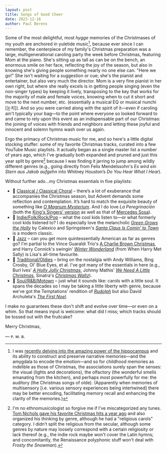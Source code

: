 ```yaml
---
layout: post
title: Songs of Good Cheer
date: 2023-12-16
author:	Paul Berens
---
```

Some of the most delightful, most *hygge* memories of the Christmases of my youth are anchored in yuletide music[^1], because ever since I can remember, the centerpiece of my family's Christmas preparation was a large, multigenerational caroling party the week before Christmas, featuring Mom at the piano. She's sitting up as tall as can be on the bench, an enormous smile on her face, reflecting the joy of the season, but also in knowing she's giving people something nearly no one else can. "Here we go!" She isn't waiting for a suggestion or cue; she's the pianist and entertainer, but also very much the director. Mom is a very fine pianist in her own right, but where she really excels is in getting people singing (even the non-singer types) by keeping it lively, transposing to the key that works for the majority of male and female voices, knowing when to cut it short and move to the next number, etc. (essentially a musical EQ or musical nunchi [눈치]). And so you were carried along with the spirit of it—even if caroling ain't typically your bag—to the point where everyone so looked forward to and came to rely upon this event as an indispensable part of our Christmas: the joining of voices with friends and neighbors and letting these joyful and innocent and solemn hymns wash over us again.

[^1]:I was [recently delving into the amazing power of the hippocampus](/solvitur-currendo.html) and its ability to construct and preserve narrative memories—and the amygdala to encode the emotion—and so for childhood memories as indelible as those of Christmas, the associations surely span the senses: the visual (lights and decorations), the olfactory (the wonderful smells emanating from the kitchen), and perhaps most powerfully for me: the auditory (the Christmas songs of olde). (Apparently when memories of multisensory [i.e. various sensory experiences being intertwined] there may be better encoding, facilitating memory recall and enhancing the clarity of the memories.)

Ergo the primacy of Christmas music for me, and so here's a little digital stocking stuffer: some of my favorite Christmas tracks, curated into a few YouTube Music playlists. It actually began as a single master list a number of years ago, which I've gradually both expanded and pruned and just this year split by genre[^2] because I was finding it jarring to jump among wildly different genres (e.g., going directly from Felix Mendelssohn's *Es wird ein Stern aus Jakob aufgehn* into Whitney Houston’s *Do You Hear What I Hear*).

[^2]: I'm no ethnomusicologist so forgive me if I’ve miscategorized any tunes. [Tom Nichols gave his favorite Christmas hits a year ago](https://www.theatlantic.com/newsletters/archive/2022/12/we-need-a-little-christmas-music/672428/) and also organized his thinking by genre, although he had a "religious carols" category. I didn’t split the religious from the secular, although some genres by nature may loosely correspond with a certain religiosity or lack thereof (e.g., the indie rock maybe won't cover the Latin hymns; and concomitantly, the Renaissance polyphonic stuff won't deal with *Frosty the Snowman*).

Without further ado...my Christmas essentials in five playlists:
- 🎻 [Classical / Classical Choral](https://music.youtube.com/playlist?list=PL_64Fz1c-ODKsArG3LplJi_GqAnF5tLJh) – there’s a lot of exuberance that accompanies the Christmas season, but Advent demands some reflection and contemplation. It’s hard to match the exquisite beauty of something like [*O Magnum Mysterium*](https://music.youtube.com/watch?v=9iefdnMyGy4&sq=1&si=VBsHdAP6gXFrfVq7). And I do love *La Peregrinación* (both the [King's Singers' version](https://music.youtube.com/watch?v=IHtkLLeqfmw&sq=1&si=-lKztvaK9k23TLlZ) as well as that of [Mercedes Sosa](https://music.youtube.com/watch?v=veG51GtedW0&sq=1&si=VqFlQ7e_2bKGBiFO)).
- 🎸 [Indie/Folk/Rock/Pop](https://music.youtube.com/playlist?list=PL_64Fz1c-ODLKYRJ8wVBL0AGFX0TsdzQo) – what the cool kids listen to—or what formerly cool kids listened to? I do especially love the melancholic [*Green Grows the Holly*](https://music.youtube.com/watch?v=86VsrA7AN7A&sq=1&si=xC9te7oOHAPV0GA3) by Calexico and Springsteen's [*Santa Claus Is Comin' to Town*](https://music.youtube.com/watch?v=86VsrA7AN7A&sq=1&si=xC9te7oOHAPV0GA3) is a modern classic.
- 🎷 [Jazz](https://music.youtube.com/playlist?list=PL_64Fz1c-ODJVh7ikkZ-NMbiFPKGwZK0M) – can you get more quintessentially American as far as genres go? I'm partial to the Vince Guaraldi Trio's [A Charlie Brown Christmas](https://music.youtube.com/playlist?list=OLAK5uy_kiyNpybro_snrUqF4hQ6dU0Q4NjHphkRw), and Harry Connick's swingin' [*Winter Wonderland*](https://music.youtube.com/playlist?list=OLAK5uy_kiyNpybro_snrUqF4hQ6dU0Q4NjHphkRw) (from When Harry Met Sally) is Lisa's all-time favourite.
- 🎹 [Traditional/Oldies](https://music.youtube.com/playlist?list=PL_64Fz1c-ODKOXnA_3WqyULSXcBY_WMOb) – bring on the nostalgia with Andy Williams, Bing Crosby, Ol' Blue Eyes, et al. I've got many of the essentials in here (e.g., Burl Ives' [*A Holly Jolly Christmas*](https://music.youtube.com/playlist?list=OLAK5uy_kiyNpybro_snrUqF4hQ6dU0Q4NjHphkRw), Johnny Mathis' [*We Need A Little Christmas*](https://music.youtube.com/watch?v=fTrCepaqffY&sq=1&si=CYaW1cGiHVlAbZg3), Sinatra's [*Christmas Waltz*](https://music.youtube.com/watch?v=OfmcEok4mkE&sq=1&si=a03fqHbMKJ9_rCoY)).
- 🥁 [Soul/R&B/Motown](https://music.youtube.com/playlist?list=PL_64Fz1c-ODK5lz-j4L4OSBFzZ7B_sq1g) – just what it sounds like: carols with a little soul. It spans the decades so I may be taking a little liberty with genre, because we’ve got the Temptations' rendition of [*Rudolph*](https://music.youtube.com/watch?v=zB3Ldec54K4&sq=1&si=JnxVbkzfBCCvwsy8) but also David Archuleta's [*The First Noel*](https://music.youtube.com/watch?v=iqQuanlQbFg&sq=1&si=gqrl5H87sQtKwYfu).

I make no guarantees these don't shift and evolve over time—or even on a whim. So that means input is welcome: what did I miss; which tracks should be tossed out with the fruitcake?

Merry Christmas,

— ᴘ. ᴍ. ʙ.